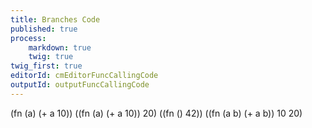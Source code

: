 ```yaml
---
title: Branches Code
published: true
process:
    markdown: true
    twig: true
twig_first: true
editorId: cmEditorFuncCallingCode
outputId: outputFuncCallingCode
---
```

(fn (a) (+ a 10))
((fn (a) (+ a 10)) 20)
((fn () 42))
((fn (a b) (+ a b)) 10 20)